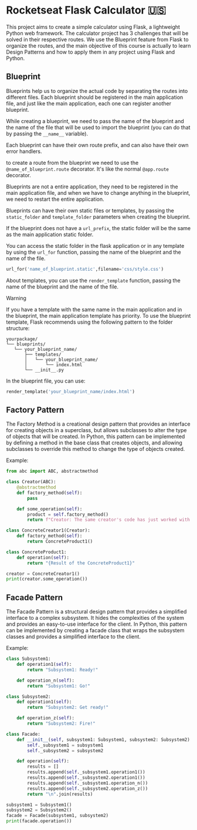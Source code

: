 # Rocketseat Flask Calculator 🇺🇸

This project aims to create a simple calculator using Flask, a lightweight Python web framework.
The calculator project has 3 challenges that will be solved in their respective routes.
We use the Blueprint feature from Flask to organize the routes, and the main objective of this course is actually to learn Design Patterns and how to apply them in any project using Flask and Python.

## Blueprint

Blueprints help us to organize the actual code by separating the routes into different files.
Each blueprint should be registered in the main application file, and just like the main application, each one can register another blueprint.

While creating a blueprint, we need to pass the name of the blueprint and the name of the file that will be used to import the blueprint (you can do that by passing the `__name__` variable).

Each blueprint can have their own route prefix, and can also have their own error handlers.

to create a route from the blueprint we need to use the `@name_of_blueprint.route` decorator. It's like the normal `@app.route` decorator.

Blueprints are not a entire application, they need to be registered in the main application file, and when we have to change anything in the blueprint, we need to restart the entire application.

Blueprints can have their own static files or templates, by passing the `static_folder` and `template_folder` parameters when creating the blueprint.

If the blueprint does not have a `url_prefix`, the static folder will be the same as the main application static folder.

You can access the static folder in the flask application or in any template by using the `url_for` function, passing the name of the blueprint and the name of the file.

```python
url_for('name_of_blueprint.static',filename='css/style.css')
```
About templates, you can use the `render_template` function, passing the name of the blueprint and the name of the file.

>[!WARNING]
> If you have a template with the same name in the main application and in the blueprint, the main application template has priority. To use the blueprint template, Flask recommends using the following pattern to the folder structure:
> ```
> yourpackage/
>└── blueprints/
>    └── your_blueprint_name/
>        ├── templates/
>        │   └── your_blueprint_name/
>        │       └── index.html
>        └── __init__.py
> ```
> In the blueprint file, you can use:
> ```python
> render_template('your_blueprint_name/index.html')
>```

## Factory Pattern

The Factory Method is a creational design pattern that provides an interface for creating objects in a superclass, but allows subclasses to alter the type of objects that will be created. In Python, this pattern can be implemented by defining a method in the base class that creates objects, and allowing subclasses to override this method to change the type of objects created.

Example:
```python
from abc import ABC, abstractmethod

class Creator(ABC):
    @abstractmethod
    def factory_method(self):
        pass

    def some_operation(self):
        product = self.factory_method()
        return f"Creator: The same creator's code has just worked with {product.operation()}"

class ConcreteCreator1(Creator):
    def factory_method(self):
        return ConcreteProduct1()

class ConcreteProduct1:
    def operation(self):
        return "{Result of the ConcreteProduct1}"

creator = ConcreteCreator1()
print(creator.some_operation())
```

## Facade Pattern

The Facade Pattern is a structural design pattern that provides a simplified interface to a complex subsystem. It hides the complexities of the system and provides an easy-to-use interface for the client. In Python, this pattern can be implemented by creating a facade class that wraps the subsystem classes and provides a simplified interface to the client.

Example:
```python
class Subsystem1:
    def operation1(self):
        return "Subsystem1: Ready!"

    def operation_n(self):
        return "Subsystem1: Go!"

class Subsystem2:
    def operation1(self):
        return "Subsystem2: Get ready!"

    def operation_z(self):
        return "Subsystem2: Fire!"

class Facade:
    def __init__(self, subsystem1: Subsystem1, subsystem2: Subsystem2):
        self._subsystem1 = subsystem1
        self._subsystem2 = subsystem2

    def operation(self):
        results = []
        results.append(self._subsystem1.operation1())
        results.append(self._subsystem2.operation1())
        results.append(self._subsystem1.operation_n())
        results.append(self._subsystem2.operation_z())
        return "\n".join(results)

subsystem1 = Subsystem1()
subsystem2 = Subsystem2()
facade = Facade(subsystem1, subsystem2)
print(facade.operation())
```

